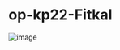 
# op-kp22-Fitkal
 
![image](https://user-images.githubusercontent.com/117391309/232057311-2331e8f9-cbc6-4c63-beb0-5e7aaa24c1da.png)
